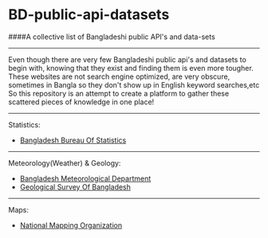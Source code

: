 # BD-public-api-datasets
####A collective list of Bangladeshi public API's and data-sets 


----------


Even though there are very few Bangladeshi public api's and datasets to begin with, knowing that they exist and finding them is even more tougher. These websites are not search engine optimized, are very obscure, sometimes in Bangla so they don't show up in English keyword searches,etc 
So this repository is an attempt to create a platform to gather these scattered pieces of knowledge in one place!


----------

Statistics:
 - [Bangladesh Bureau Of Statistics](http://bbs.gov.bd/)
 

----------

Meteorology(Weather) & Geology:
 - [Bangladesh Meteorological Department](http://bmd.gov.bd/)
 - [Geological Survey Of Bangladesh](http://gsb.gov.bd/)


----------

Maps:
 - [National Mapping Organization](http://sob.gov.bd/)

